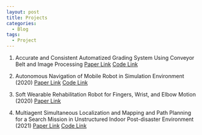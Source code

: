 ```yaml
---
layout: post
title: Projects
categories:
  - Blog
tags:
  - Project
---
```


1. Accurate and Consistent Automatized Grading System Using Conveyor Belt and Image Processing
[Paper Link](https://drive.google.com/file/d/1EWYLAtkxOxeLda7DgPkcPfRmEOVkjzOi/view?usp=sharing)
[Code Link](https://github.com/jungwoohan72/ME340_Enginnering_Design)

3. Autonomous Navigation of Mobile Robot in Simulation Environment (2020)
[Paper Link](https://drive.google.com/file/d/1XcjfTLs2wh23NJmSBE-nhfUJWGXYB06l/view?usp=sharing)
[Code Link](https://github.com/jungwoohan72/Autonomous_Mobile_Robot)

4. Soft Wearable Rehabilitation Robot for Fingers, Wrist, and Elbow Motion (2020)
[Paper Link](https://drive.google.com/file/d/1e5t32Ch7NsosxL2tO3NmILZysN0kwtEl/view?usp=sharing)

5. Multiagent Simultaneous Localization and Mapping and Path Planning for a Search Mission in Unstructured Indoor Post-disaster Environment (2021)
[Paper Link](https://drive.google.com/file/d/1n1ov_snjDtEb0U3sECSKvaZsJ5243YM6/view?usp=sharing)
[Code Link](https://github.com/jungwoohan72/Multi_Robot_Search_And_Rescue)
